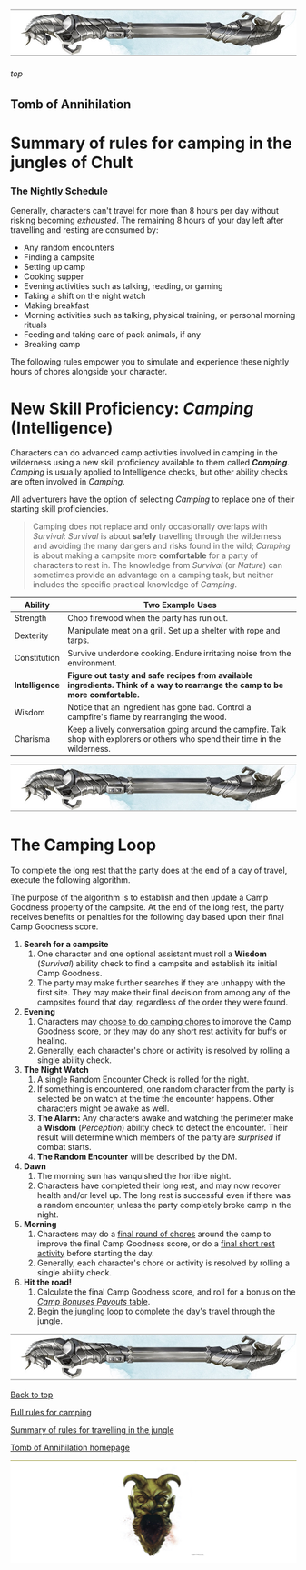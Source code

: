 
![immovable rod](../../images/immovable-rod.jpg)

###### top


## Tomb of Annihilation
# Summary of rules for camping in the jungles of Chult

### The Nightly Schedule
Generally, characters can't travel for more than 8 hours per day without risking becoming _exhausted_. The remaining 8 hours of your day left after travelling and resting are consumed by:
- Any random encounters
- Finding a campsite
- Setting up camp
- Cooking supper
- Evening activities such as talking, reading, or gaming
- Taking a shift on the night watch
- Making breakfast
- Morning activities such as talking, physical training, or personal morning rituals
- Feeding and taking care of pack animals, if any
- Breaking camp

The following rules empower you to simulate and experience these nightly hours of chores alongside your character.

# New Skill Proficiency: _**Camping**_ (Intelligence)
Characters can do advanced camp activities involved in camping in the wilderness using a new skill proficiency available to them called _**Camping**_. _Camping_ is usually applied to Intelligence checks, but other ability checks are often involved in _Camping_.

All adventurers have the option of selecting _Camping_ to replace one of their starting skill proficiencies.

> Camping does not replace and only occasionally overlaps with _Survival_: _Survival_ is about **safely** travelling through the wilderness and avoiding the many dangers and risks found in the wild; _Camping_ is about making a campsite more **comfortable** for a party of characters to rest in. The knowledge from _Survival_ (or _Nature_) can sometimes provide an advantage on a camping task, but neither includes the specific practical knowledge of _Camping_.

|Ability|Two Example Uses|
|-------|----------------|
|Strength|Chop firewood when the party has run out.|
|Dexterity|Manipulate meat on a grill. Set up a shelter with rope and tarps.|
|Constitution|Survive underdone cooking. Endure irritating noise from the environment.|
|**Intelligence**|**Figure out tasty and safe recipes from available ingredients. Think of a way to rearrange the camp to be more comfortable.**|
|Wisdom|Notice that an ingredient has gone bad. Control a campfire's flame by rearranging the wood.|
|Charisma|Keep a lively conversation going around the campfire. Talk shop with explorers or others who spend their time in the wilderness.|

![immovable rod](../../images/immovable-rod.jpg)

# The Camping Loop

To complete the long rest that the party does at the end of a day of travel, execute the following algorithm.

The purpose of the algorithm is to establish and then update a Camp Goodness property of the campsite. At the end of the long rest, the party receives benefits or penalties for the following day based upon their final Camp Goodness score.

1. **Search for a campsite**
   1. One character and one optional assistant must roll a **Wisdom** (_Survival_) ability check to find a campsite and establish its initial Camp Goodness.
   2. The party may make further searches if they are unhappy with the first site. They may make their final decision from among any of the campsites found that day, regardless of the order they were found.
2. **Evening**
   1. Characters may [choose to do camping chores](activities_for_camping.md#evening-activities) to improve the Camp Goodness score, or they may do any [short rest activity](activities_for_short_rests.md#short-rest-activities) for buffs or healing.
   2. Generally, each character's chore or activity is resolved by rolling a single ability check.
3. **The Night Watch**
   1. A single Random Encounter Check is rolled for the night.
   2. If something is encountered, one random character from the party is selected be on watch at the time the encounter happens. Other characters might be awake as well.
   3. **The Alarm:** Any characters awake and watching the perimeter make a **Wisdom** (_Perception_) ability check to detect the encounter. Their result will determine which members of the party are _surprised_ if combat starts.
   4. **The Random Encounter** will be described by the DM.
5. **Dawn**
   1. The morning sun has vanquished the horrible night.
   1. Characters have completed their long rest, and may now recover health and/or level up. The long rest is successful even if there was a random encounter, unless the party completely broke camp in the night.
4. **Morning**
   1. Characters may do a [final round of chores](activities_for_camping.md#morning-activities) around the camp to improve the final Camp Goodness score, or do a [final short rest activity](activities_for_short_rests.md#top) before starting the day.
   2. Generally, each character's chore or activity is resolved by rolling a single ability check.
6. **Hit the road!**
   1. Calculate the final Camp Goodness score, and roll for a bonus on the [_Camp Bonuses Payouts_ table](random_camping_bonus_payouts.md#top).
   2. Begin [the jungling loop](rules_for_travelling.md#top) to complete the day's travel through the jungle.

![immovable rod](../../images/immovable-rod.jpg)

[Back to top](#top)

[Full rules for camping](rules_for_camping.md#top)

[Summary of rules for travelling in the jungle](summary_of_travel_rules.md#top)

[Tomb of Annihilation homepage](README.md#top)

![the end](../../images/toa-end.jpg)

